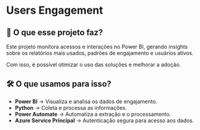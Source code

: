 # **Users Engagement**

## 🚀 O que esse projeto faz?
Este projeto monitora acessos e interações no Power BI, gerando insights sobre os relatórios mais usados, padrões de engajamento e usuários ativos.

Com isso, é possível otimizar o uso das soluções e melhorar a adoção.

## 🛠️ O que usamos para isso?
- **Power BI** → Visualiza e analisa os dados de engajamento.
- **Python** → Coleta e processa as informações.
- **Power Automate** → Automatiza a extração e o processamento.
- **Azure Service Principal** → Autenticação segura para acesso aos dados.
